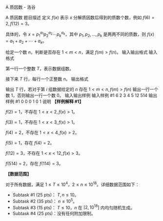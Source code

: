 



A 质因数 - 洛谷














A 质因数
题目描述
定义 $f(x)$ 表示 $x$ 分解质因数后得到的质数个数，例如 $f(6)=2,f(12)=3$。

具体的，令 $x=p_1^{a_1}p_2^{a_2}\cdots p_k^{a_k}$，其中 $p_1,p_2,\ldots,p_k$ 是两两不同的质数，则 $f(x)=a_1+a_2+\cdots + a_k$。

给定一个数 $n$，判断是否存在 $1<m<n$，满足 $f(m)>f(n)$。
输入输出格式
输入格式

第一行一个整数 $T$，表示数据组数。

接下来 $T$ 行，每行一个正整数 $n$。
输出格式

输出 $T$ 行，若对于第 $i$ 组数据给定的 $n$ 存在 $1<m<n,f(m)>f(n)$ 输出一行一个数 $1$，否则输出一行一个数 $0$。
输入输出样例
输入样例 #1
6
2
3
4
5
12
514
输出样例 #1
0
0
0
1
0
1
说明
**【样例解释 #1】**

$f(2)=1$，不存在 $1<x<2,f(x)>1$。

$f(3)=1$，不存在 $1<x<3,f(x)>1$。

$f(4)=2$，不存在 $1<x<4,f(x)>2$。

$f(5)=1$，存在 $f(4)=2$。

$f(12)=3$，不存在 $1<x<12,f(x)>3$。

$f(514)=2$，存在 $f(114)=3$。

**【数据范围】**

对于所有数据，满足 $1\leq T\leq 10^4$，$2\leq n\leq 10^{18}$。详细数据范围如下：

- Subtask #1 (25 pts)： $T,n\le 10$。
- Subtask #2 (35 pts)： $n\le 10^5$。
- Subtask #3 (15 pts)： $T\le 10$，$n$ 在 $[2,10^{18}]$  内均匀随机生成。
- Subtask #4 (25 pts)：没有任何附加限制。







